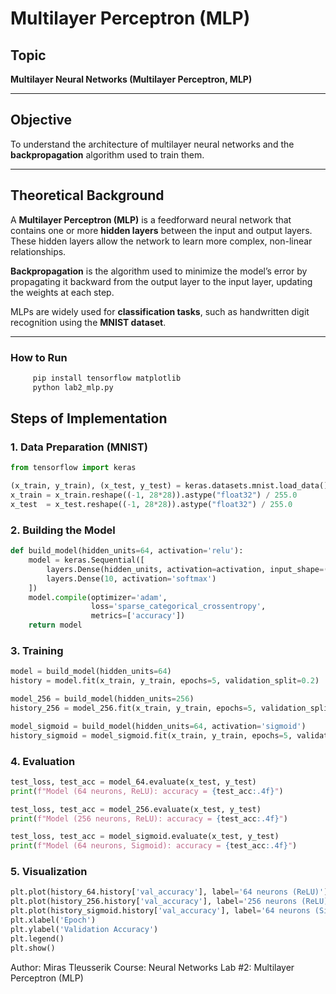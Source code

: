 # Multilayer Perceptron (MLP)

## Topic
**Multilayer Neural Networks (Multilayer Perceptron, MLP)**

---

## Objective
To understand the architecture of multilayer neural networks and the **backpropagation** algorithm used to train them.

---

## Theoretical Background
A **Multilayer Perceptron (MLP)** is a feedforward neural network that contains one or more **hidden layers** between the input and output layers.  
These hidden layers allow the network to learn more complex, non-linear relationships.

**Backpropagation** is the algorithm used to minimize the model’s error by propagating it backward from the output layer to the input layer, updating the weights at each step.

MLPs are widely used for **classification tasks**, such as handwritten digit recognition using the **MNIST dataset**.

---

### How to Run
```bash
     pip install tensorflow matplotlib
     python lab2_mlp.py
```


## Steps of Implementation

### 1. Data Preparation (MNIST)
```python
from tensorflow import keras

(x_train, y_train), (x_test, y_test) = keras.datasets.mnist.load_data()
x_train = x_train.reshape((-1, 28*28)).astype("float32") / 255.0
x_test  = x_test.reshape((-1, 28*28)).astype("float32") / 255.0

```

### 2. Building the Model
```python
def build_model(hidden_units=64, activation='relu'):
    model = keras.Sequential([
        layers.Dense(hidden_units, activation=activation, input_shape=(784,)),
        layers.Dense(10, activation='softmax')
    ])
    model.compile(optimizer='adam',
                  loss='sparse_categorical_crossentropy',
                  metrics=['accuracy'])
    return model
```

### 3. Training
```python
model = build_model(hidden_units=64)
history = model.fit(x_train, y_train, epochs=5, validation_split=0.2)

model_256 = build_model(hidden_units=256)
history_256 = model_256.fit(x_train, y_train, epochs=5, validation_split=0.2)

model_sigmoid = build_model(hidden_units=64, activation='sigmoid')
history_sigmoid = model_sigmoid.fit(x_train, y_train, epochs=5, validation_split=0.2)
```

### 4. Evaluation
```python
test_loss, test_acc = model_64.evaluate(x_test, y_test)
print(f"Model (64 neurons, ReLU): accuracy = {test_acc:.4f}")

test_loss, test_acc = model_256.evaluate(x_test, y_test)
print(f"Model (256 neurons, ReLU): accuracy = {test_acc:.4f}")

test_loss, test_acc = model_sigmoid.evaluate(x_test, y_test)
print(f"Model (64 neurons, Sigmoid): accuracy = {test_acc:.4f}")
```

### 5. Visualization
```python
plt.plot(history_64.history['val_accuracy'], label='64 neurons (ReLU)')
plt.plot(history_256.history['val_accuracy'], label='256 neurons (ReLU)')
plt.plot(history_sigmoid.history['val_accuracy'], label='64 neurons (Sigmoid)')
plt.xlabel('Epoch')
plt.ylabel('Validation Accuracy')
plt.legend()
plt.show()
```


Author:  Miras Tleusserik
Course: Neural Networks
Lab #2: Multilayer Perceptron (MLP)
